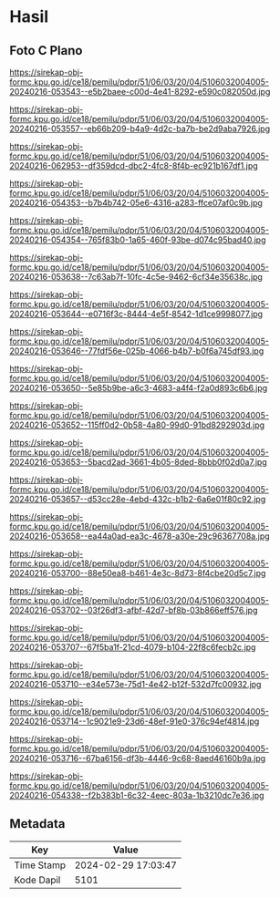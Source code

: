 # Hasil

## Foto C Plano

https://sirekap-obj-formc.kpu.go.id/ce18/pemilu/pdpr/51/06/03/20/04/5106032004005-20240216-053543--e5b2baee-c00d-4e41-8292-e590c082050d.jpg

https://sirekap-obj-formc.kpu.go.id/ce18/pemilu/pdpr/51/06/03/20/04/5106032004005-20240216-053557--eb66b209-b4a9-4d2c-ba7b-be2d9aba7926.jpg

https://sirekap-obj-formc.kpu.go.id/ce18/pemilu/pdpr/51/06/03/20/04/5106032004005-20240216-062953--df359dcd-dbc2-4fc8-8f4b-ec921b167df1.jpg

https://sirekap-obj-formc.kpu.go.id/ce18/pemilu/pdpr/51/06/03/20/04/5106032004005-20240216-054353--b7b4b742-05e6-4316-a283-ffce07af0c9b.jpg

https://sirekap-obj-formc.kpu.go.id/ce18/pemilu/pdpr/51/06/03/20/04/5106032004005-20240216-054354--765f83b0-1a65-460f-93be-d074c95bad40.jpg

https://sirekap-obj-formc.kpu.go.id/ce18/pemilu/pdpr/51/06/03/20/04/5106032004005-20240216-053638--7c63ab7f-10fc-4c5e-9462-6cf34e35638c.jpg

https://sirekap-obj-formc.kpu.go.id/ce18/pemilu/pdpr/51/06/03/20/04/5106032004005-20240216-053644--e0716f3c-8444-4e5f-8542-1d1ce9998077.jpg

https://sirekap-obj-formc.kpu.go.id/ce18/pemilu/pdpr/51/06/03/20/04/5106032004005-20240216-053646--77fdf56e-025b-4066-b4b7-b0f6a745df93.jpg

https://sirekap-obj-formc.kpu.go.id/ce18/pemilu/pdpr/51/06/03/20/04/5106032004005-20240216-053650--5e85b9be-a6c3-4683-a4f4-f2a0d893c6b6.jpg

https://sirekap-obj-formc.kpu.go.id/ce18/pemilu/pdpr/51/06/03/20/04/5106032004005-20240216-053652--115ff0d2-0b58-4a80-99d0-91bd8292903d.jpg

https://sirekap-obj-formc.kpu.go.id/ce18/pemilu/pdpr/51/06/03/20/04/5106032004005-20240216-053653--5bacd2ad-3661-4b05-8ded-8bbb0f02d0a7.jpg

https://sirekap-obj-formc.kpu.go.id/ce18/pemilu/pdpr/51/06/03/20/04/5106032004005-20240216-053657--d53cc28e-4ebd-432c-b1b2-6a6e01f80c92.jpg

https://sirekap-obj-formc.kpu.go.id/ce18/pemilu/pdpr/51/06/03/20/04/5106032004005-20240216-053658--ea44a0ad-ea3c-4678-a30e-29c96367708a.jpg

https://sirekap-obj-formc.kpu.go.id/ce18/pemilu/pdpr/51/06/03/20/04/5106032004005-20240216-053700--88e50ea8-b461-4e3c-8d73-8f4cbe20d5c7.jpg

https://sirekap-obj-formc.kpu.go.id/ce18/pemilu/pdpr/51/06/03/20/04/5106032004005-20240216-053702--03f26df3-afbf-42d7-bf8b-03b866eff576.jpg

https://sirekap-obj-formc.kpu.go.id/ce18/pemilu/pdpr/51/06/03/20/04/5106032004005-20240216-053707--67f5ba1f-21cd-4079-b104-22f8c6fecb2c.jpg

https://sirekap-obj-formc.kpu.go.id/ce18/pemilu/pdpr/51/06/03/20/04/5106032004005-20240216-053710--e34e573e-75d1-4e42-b12f-532d7fc00932.jpg

https://sirekap-obj-formc.kpu.go.id/ce18/pemilu/pdpr/51/06/03/20/04/5106032004005-20240216-053714--1c9021e9-23d6-48ef-91e0-376c94ef4814.jpg

https://sirekap-obj-formc.kpu.go.id/ce18/pemilu/pdpr/51/06/03/20/04/5106032004005-20240216-053716--67ba6156-df3b-4446-9c68-8aed46160b9a.jpg

https://sirekap-obj-formc.kpu.go.id/ce18/pemilu/pdpr/51/06/03/20/04/5106032004005-20240216-054338--f2b383b1-6c32-4eec-803a-1b3210dc7e36.jpg


## Metadata

| Key        | Value               |
| ---------- | ------------------- |
| Time Stamp | 2024-02-29 17:03:47 |
| Kode Dapil | 5101                |




